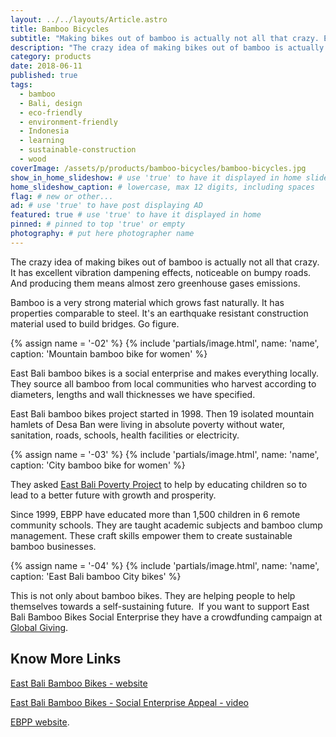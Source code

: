 ```yaml
---
layout: ../../layouts/Article.astro
title: Bamboo Bicycles
subtitle: "Making bikes out of bamboo is actually not all that crazy. East Bali bamboo bikes manufacture them locally."
description: "The crazy idea of making bikes out of bamboo is actually not all that crazy. It has excellent vibration dampening effects, noticeable on bumpy roads."
category: products
date: 2018-06-11
published: true
tags:
  - bamboo
  - Bali, design
  - eco-friendly
  - environment-friendly
  - Indonesia
  - learning
  - sustainable-construction
  - wood
coverImage: /assets/p/products/bamboo-bicycles/bamboo-bicycles.jpg
show_in_home_slideshow: # use 'true' to have it displayed in home slideshow
home_slideshow_caption: # lowercase, max 12 digits, including spaces
flag: # new or other...
ad: # use 'true' to have post displaying AD
featured: true # use 'true' to have it displayed in home
pinned: # pinned to top 'true' or empty
photography: # put here photographer name
---
```


The crazy idea of making bikes out of bamboo is actually not all that crazy. It has excellent vibration dampening effects, noticeable on bumpy roads. And producing them means almost zero greenhouse gases emissions.

Bamboo is a very strong material which grows fast naturally. It has properties comparable to steel. It's an earthquake resistant construction material used to build bridges. Go figure.

{% assign name = '-02' %}
{% include 'partials/image.html', name: 'name', caption: 'Mountain bamboo bike for women' %}

East Bali bamboo bikes is a social enterprise and makes everything locally. They source all bamboo from local communities who harvest according to diameters, lengths and wall thicknesses we have specified.

East Bali bamboo bikes project started in 1998. Then 19 isolated mountain hamlets of Desa Ban were living in absolute poverty without water, sanitation, roads, schools, health facilities or electricity.

{% assign name = '-03' %}
{% include 'partials/image.html', name: 'name', caption: 'City bamboo bike for women' %}

They asked [East Bali Poverty Project](https://www.eastbalipovertyproject.org/) to help by educating children so to lead to a better future with growth and prosperity.

Since 1999, EBPP have educated more than 1,500 children in 6 remote community schools. They are taught academic subjects and bamboo clump management. These craft skills empower them to create sustainable bamboo businesses.

{% assign name = '-04' %}
{% include 'partials/image.html', name: 'name', caption: 'East Bali bamboo City bikes' %}

This is not only about bamboo bikes. They are helping people to help themselves towards a self-sustaining future.
​
If you want to support East Bali Bamboo Bikes Social Enterprise they have a crowdfunding campaign at [Global Giving](https://www.globalgiving.org/projects/bamboo-business-for-3000-east-bali-families/).

## Know More Links

[East Bali Bamboo Bikes - website](https://www.eastbalibamboobikes.com/)

[East Bali Bamboo Bikes - Social Enterprise Appeal - video](https://youtu.be/CbVUxduGZ3c)

[EBPP website](https://www.eastbalipovertyproject.org/).
